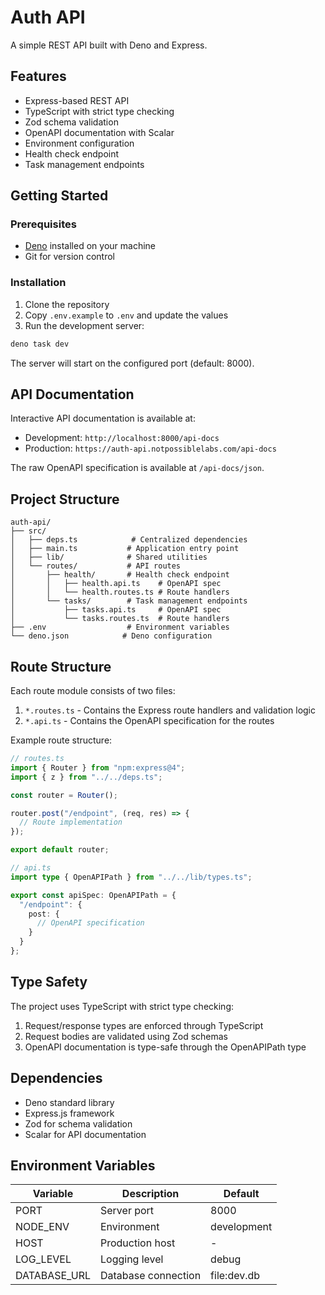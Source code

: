 # Auth API

A simple REST API built with Deno and Express.

## Features

- Express-based REST API
- TypeScript with strict type checking
- Zod schema validation
- OpenAPI documentation with Scalar
- Environment configuration
- Health check endpoint
- Task management endpoints

## Getting Started

### Prerequisites

- [Deno](https://deno.land/) installed on your machine
- Git for version control

### Installation

1. Clone the repository
2. Copy `.env.example` to `.env` and update the values
3. Run the development server:

```bash
deno task dev
```

The server will start on the configured port (default: 8000).

## API Documentation

Interactive API documentation is available at:
- Development: `http://localhost:8000/api-docs`
- Production: `https://auth-api.notpossiblelabs.com/api-docs`

The raw OpenAPI specification is available at `/api-docs/json`.

## Project Structure

```
auth-api/
├── src/
│   ├── deps.ts            # Centralized dependencies
│   ├── main.ts           # Application entry point
│   ├── lib/              # Shared utilities
│   └── routes/           # API routes
│       ├── health/       # Health check endpoint
│       │   ├── health.api.ts    # OpenAPI spec
│       │   └── health.routes.ts # Route handlers
│       └── tasks/        # Task management endpoints
│           ├── tasks.api.ts     # OpenAPI spec
│           └── tasks.routes.ts  # Route handlers
├── .env                  # Environment variables
└── deno.json            # Deno configuration
```

## Route Structure

Each route module consists of two files:
1. `*.routes.ts` - Contains the Express route handlers and validation logic
2. `*.api.ts` - Contains the OpenAPI specification for the routes

Example route structure:
```typescript
// routes.ts
import { Router } from "npm:express@4";
import { z } from "../../deps.ts";

const router = Router();

router.post("/endpoint", (req, res) => {
  // Route implementation
});

export default router;

// api.ts
import type { OpenAPIPath } from "../../lib/types.ts";

export const apiSpec: OpenAPIPath = {
  "/endpoint": {
    post: {
      // OpenAPI specification
    }
  }
};
```

## Type Safety

The project uses TypeScript with strict type checking:

1. Request/response types are enforced through TypeScript
2. Request bodies are validated using Zod schemas
3. OpenAPI documentation is type-safe through the OpenAPIPath type

## Dependencies

- Deno standard library
- Express.js framework
- Zod for schema validation
- Scalar for API documentation

## Environment Variables

| Variable    | Description           | Default     |
|-------------|--------------------|-------------|
| PORT        | Server port        | 8000        |
| NODE_ENV    | Environment       | development |
| HOST        | Production host   | -           |
| LOG_LEVEL   | Logging level     | debug       |
| DATABASE_URL| Database connection| file:dev.db |
